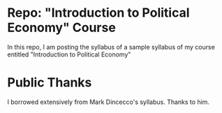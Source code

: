 # Repo: "Introduction to Political Economy" Course

In this repo, I am posting the syllabus of a sample syllabus of my course entitled "Introduction to Political Economy"

# Public Thanks

I borrowed extensively from Mark Dincecco's syllabus. Thanks to him.
